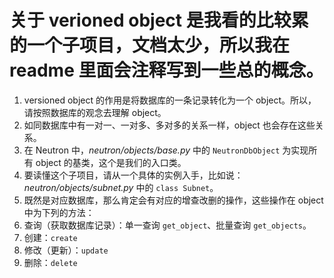 # 关于 verioned object 是我看的比较累的一个子项目，文档太少，所以我在 readme 里面会注释写到一些总的概念。


1. versioned object 的作用是将数据库的一条记录转化为一个 object。所以，请按照数据库的观念去理解 object。
2. 如同数据库中有一对一、一对多、多对多的关系一样，object 也会存在这些关系。
3. 在 Neutron 中，*neutron/objects/base.py* 中的 `NeutronDbObject` 为实现所有 object 的基类，这个是我们的入口类。
4. 要读懂这个子项目，请从一个具体的实例入手，比如说：*neutron/objects/subnet.py* 中的 `class Subnet`。
5. 既然是对应数据库，那么肯定会有对应的增查改删的操作，这些操作在 object 中为下列的方法：
 1. 查询（获取数据库记录）：单一查询 `get_object`、批量查询 `get_objects`。
 2. 创建：`create`
 3. 修改（更新）：`update`
 4. 删除：`delete`